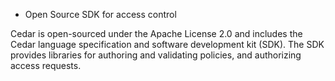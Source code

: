- Open Source SDK for access control

Cedar is open-sourced under the Apache License 2.0 and includes the Cedar language specification and software development kit (SDK). The SDK provides libraries for authoring and validating policies, and authorizing access requests. 